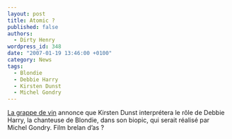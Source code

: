 ```yaml
---
layout: post
title: Atomic ?
published: false
authors:
  - Dirty Henry
wordpress_id: 348
date: "2007-01-19 13:46:00 +0100"
category: News
tags:
  - Blondie
  - Debbie Harry
  - Kirsten Dunst
  - Michel Gondry
---
```


[La grappe de vin](https://www.wordreference.com/enfr/grapevine) annonce que
Kirsten Dunst interprétera le rôle de Debbie Harry, la chanteuse de Blondie,
dans son biopic, qui serait réalisé par Michel Gondry. Film brelan d’as ?
